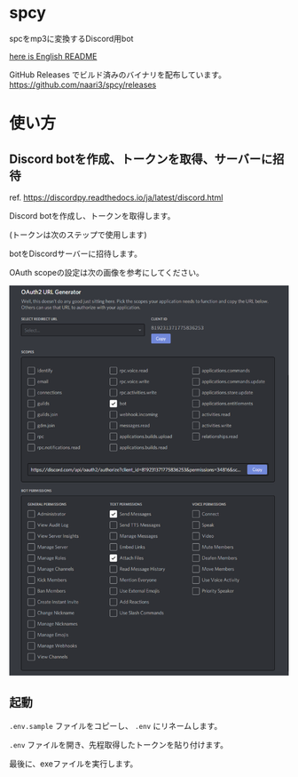 # spcy

spcをmp3に変換するDiscord用bot

[here is English README](/README.md)

GitHub Releases でビルド済みのバイナリを配布しています。 https://github.com/naari3/spcy/releases

# 使い方

## Discord botを作成、トークンを取得、サーバーに招待

ref. https://discordpy.readthedocs.io/ja/latest/discord.html

Discord botを作成し、トークンを取得します。

(トークンは次のステップで使用します)

botをDiscordサーバーに招待します。

OAuth scopeの設定は次の画像を参考にしてください。

![scopes](/imgs/discord_bot_oauth_permission.png)

## 起動

`.env.sample` ファイルをコピーし、 `.env` にリネームします。

`.env` ファイルを開き、先程取得したトークンを貼り付けます。

最後に、exeファイルを実行します。